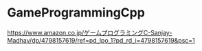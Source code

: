# GameProgrammingCpp  
https://www.amazon.co.jp/ゲームプログラミングC-Sanjay-Madhav/dp/4798157619/ref=pd_lpo_1?pd_rd_i=4798157619&psc=1
